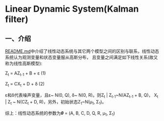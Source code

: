 # Linear Dynamic System(Kalman filter)
## 一、介绍
[README.md](../README.md)中介绍了线性动态系统与其它两个模型之间的区别与联系，线性动态系统认为观测变量和状态变量服从高斯分布，
且变量之间满足如下线性关系(故又称为线性高斯模型):

Z<sub>t</sub> = AZ<sub>t-1</sub> + B + ε (1)

Z<sub>t</sub> = CX<sub>t</sub> + D + δ (2)

ε和δ代表噪声变量，且ε~ N(0, Q), δ~ N(0, R)。则Z<sub>t</sub> | Z<sub>t-1</sub>~N(AZ<sub>t-1</sub> + B, Q)，
X<sub>t</sub> | Z<sub>t</sub> ~ N(CZ<sub>t</sub> + D, R)，另外，初始状态Z<sub>1</sub>~N(μ<sub>1</sub>, Σ<sub>1</sub>)。

综上：线性动态系统的参数为***θ*** = (A, B, C, D, Q, R, μ<sub>1</sub>, Σ<sub>1</sub>)

